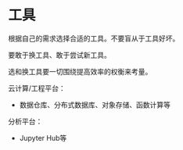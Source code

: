 # 工具

根据自己的需求选择合适的工具。不要盲从于工具好坏。

要敢于换工具、敢于尝试新工具。

选和换工具要一切围绕提高效率的权衡来考量。

云计算/工程平台：

- 数据仓库、分布式数据库、对象存储、函数计算等

分析平台：

- Jupyter Hub等
